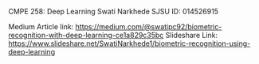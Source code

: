 CMPE 258: Deep Learning
Swati Narkhede
SJSU ID: 014526915

Medium Article link: https://medium.com/@swatipc92/biometric-recognition-with-deep-learning-ce1a829c35bc
Slideshare Link: https://www.slideshare.net/SwatiNarkhede1/biometric-recognition-using-deep-learning
